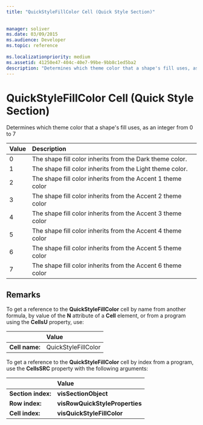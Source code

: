 ```yaml
---
title: "QuickStyleFillColor Cell (Quick Style Section)"
 
 
manager: soliver
ms.date: 03/09/2015
ms.audience: Developer
ms.topic: reference
 
ms.localizationpriority: medium
ms.assetid: 41250e47-404c-40e7-99be-9bb8c1ed5ba2
description: "Determines which theme color that a shape's fill uses, as an integer from 0 to 7"
---
```


# QuickStyleFillColor Cell (Quick Style Section)

Determines which theme color that a shape's fill uses, as an integer from 0 to 7
  
|Value  <br/> |Description  <br/> |
|:-----|:-----|
|0  <br/> |The shape fill color inherits from the Dark theme color. |
|1  <br/> |The shape fill color inherits from the Light theme color. |
|2  <br/> |The shape fill color inherits from the Accent 1 theme color  <br/> |
|3  <br/> |The shape fill color inherits from the Accent 2 theme color  <br/> |
|4  <br/> |The shape fill color inherits from the Accent 3 theme color  <br/> |
|5  <br/> |The shape fill color inherits from the Accent 4 theme color  <br/> |
|6  <br/> |The shape fill color inherits from the Accent 5 theme color  <br/> |
|7  <br/> |The shape fill color inherits from the Accent 6 theme color  <br/> |
   
## Remarks

To get a reference to the **QuickStyleFillColor** cell by name from another formula, by value of the **N** attribute of a **Cell** element, or from a program using the **CellsU** property, use: 
  
||Value |
|:-----|:-----|
| **Cell name:**  <br/> | QuickStyleFillColor  <br/> |
   
To get a reference to the **QuickStyleFillColor** cell by index from a program, use the **CellsSRC** property with the following arguments: 
  
||Value |
|:-----|:-----|
| **Section index:**  <br/> |**visSectionObject** <br/> |
| **Row index:**  <br/> |**visRowQuickStyleProperties** <br/> |
| **Cell index:**  <br/> |**visQuickStyleFillColor** <br/> |
   

